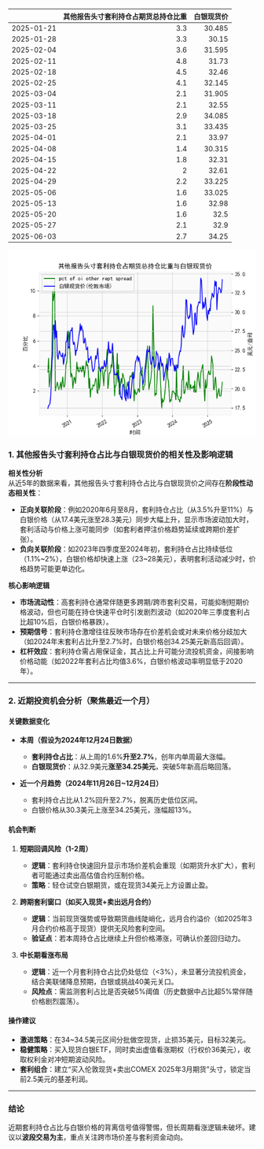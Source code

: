 |            |   其他报告头寸套利持仓占期货总持仓比重 |   白银现货价 |
|:-----------|---------------------------------------:|-------------:|
| 2025-01-21 |                                    3.3 |       30.485 |
| 2025-01-28 |                                    3.3 |       30.15  |
| 2025-02-04 |                                    3.6 |       31.595 |
| 2025-02-11 |                                    4.8 |       31.73  |
| 2025-02-18 |                                    4.5 |       32.46  |
| 2025-02-25 |                                    4.1 |       32.145 |
| 2025-03-04 |                                    2.1 |       31.905 |
| 2025-03-11 |                                    2.1 |       32.55  |
| 2025-03-18 |                                    2.9 |       34.085 |
| 2025-03-25 |                                    3.1 |       33.435 |
| 2025-04-01 |                                    2.1 |       33.97  |
| 2025-04-08 |                                    1.4 |       30.315 |
| 2025-04-15 |                                    1.8 |       32.31  |
| 2025-04-22 |                                    2   |       32.61  |
| 2025-04-29 |                                    2.2 |       33.225 |
| 2025-05-06 |                                    1.6 |       33.025 |
| 2025-05-13 |                                    1.6 |       32.98  |
| 2025-05-20 |                                    1.6 |       32.5   |
| 2025-05-27 |                                    2.1 |       32.9   |
| 2025-06-03 |                                    2.7 |       34.25  |

![图](shibor.png)



### 1. 其他报告头寸套利持仓占比与白银现货价的相关性及影响逻辑

**相关性分析**  
从近5年的数据来看，其他报告头寸套利持仓占比与白银现货价之间存在**阶段性动态相关性**：  
- **正向关联阶段**：例如2020年6月至8月，套利持仓占比（从3.5%升至11%）与白银价格（从17.4美元涨至28.3美元）同步大幅上升，显示市场波动加大时，套利活动与价格上涨可能同步（如套利者押注价格趋势延续或跨期价差扩张）。  
- **负向关联阶段**：如2023年四季度至2024年初，套利持仓占比持续低位（1.1%~2%），白银价格却快速上涨（23~28美元），表明套利活动减少时，价格趋势可能更单边化。  

**核心影响逻辑**  
- **市场流动性**：高套利持仓通常伴随更多跨期/跨市套利交易，可能抑制短期价格波动，但也可能在持仓快速平仓时引发剧烈波动（如2020年三季度套利占比超10%后，白银价格暴跌）。  
- **预期信号**：套利持仓激增往往反映市场存在价差机会或对未来价格分歧加大（如2024年末套利占比升至2.7%时，白银价格创34.25美元新高后回调）。  
- **杠杆效应**：套利持仓需占用保证金，其占比上升可能分流投机资金，间接影响价格动能（如2022年套利占比均值3.6%，白银价格波动率明显低于2020年）。  

---

### 2. 近期投资机会分析（聚焦最近一个月）

#### **关键数据变化**  
- **本周（假设为2024年12月24日数据）**  
  - **套利持仓占比**：从上周的1.6%**升至2.7%**，创年内单周最大涨幅。  
  - **白银现货价**：从32.9美元**涨至34.25美元**，突破5年新高后略回落。  

- **近一个月趋势（2024年11月26日~12月24日）**  
  - 套利持仓占比从1.2%回升至2.7%，脱离历史低位区间。  
  - 白银价格从30.3美元上涨至34.25美元，涨幅超13%。  

#### **机会判断**  
1. **短期回调风险（1-2周）**  
   - **逻辑**：套利持仓快速回升显示市场价差机会重现（如期货升水扩大），套利者可能通过卖出高估值合约压制价格。  
   - **策略**：轻仓试空白银期货，或在现货34美元上方设置止盈。  

2. **跨期套利窗口（如买入现货+卖出远月合约）**  
   - **逻辑**：当前现货强势或导致期货曲线陡峭化，远月合约溢价（如2025年3月合约价格高于现货）提供无风险套利空间。  
   - **验证点**：若本周持仓占比继续上升但价格滞涨，可确认价差回归动力。  

3. **中长期看涨布局**  
   - **逻辑**：近一个月套利持仓占比仍处低位（<3%），未显著分流投机资金，结合美联储降息预期，白银或挑战40美元关口。  
   - **风险点**：需监测套利占比是否突破5%阈值（历史数据中占比超5%常伴随价格剧烈震荡）。  

#### **操作建议**  
- **激进策略**：在34~34.5美元区间分批做空现货，止损35美元，目标32美元。  
- **稳健策略**：买入现货白银ETF，同时卖出虚值看涨期权（行权价36美元），收取权利金对冲短期波动风险。  
- **套利组合**：建立“买入伦敦现货+卖出COMEX 2025年3月期货”头寸，锁定当前2.5美元的基差利润。  

---

### 结论  
近期套利持仓占比与白银价格的背离信号值得警惕，但长周期看涨逻辑未破坏。建议以**波段交易为主**，重点关注跨市场价差与套利资金动向。